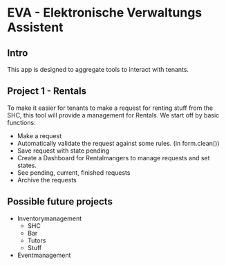 # EVA - Elektronische Verwaltungs Assistent
## Intro
This app is designed to aggregate tools to interact with tenants.

## Project 1 - Rentals
To make it easier for tenants to make a request for renting stuff from the SHC, this tool will provide a management for Rentals. We start off by basic functions:
* Make a request
* Automatically validate the request against some rules. (in form.clean())
* Save request with state pending
* Create a Dashboard for Rentalmangers to manage requests and set states.
* See pending, current, finished requests
* Archive the requests

## Possible future projects
* Inventorymanagement
  * SHC
  * Bar
  * Tutors
  * Stuff
* Eventmanagement
